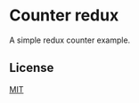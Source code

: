 
# Counter redux

A simple redux counter example.


## License

[MIT](https://github.com/muthhukumar/redux-counter/blob/main/LICENSE)

  
